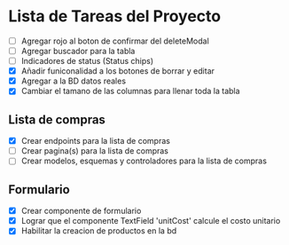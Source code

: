 # Lista de Tareas del Proyecto

- [ ] Agregar rojo al boton de confirmar del deleteModal
- [ ] Agregar buscador para la tabla
- [ ] Indicadores de status (Status chips)
- [x] Añadir funiconalidad a los botones de borrar y editar
- [x] Agregar a la BD datos reales
- [x] Cambiar el tamano de las columnas para llenar toda la tabla

## Lista de compras
- [x] Crear endpoints para la lista de compras
- [ ] Crear pagina(s) para la lista de compras
- [ ] Crear modelos, esquemas y  controladores para la lista de compras

## Formulario
- [x] Crear componente de formulario
- [x] Lograr que el componente TextField 'unitCost' calcule el costo unitario
- [x] Habilitar la creacion de productos en la bd